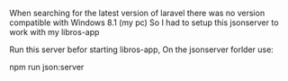 When searching for the latest version of laravel there was no version compatible with Windows 8.1 (my pc)
So I had to setup this jsonserver to work with my libros-app




Run this server befor starting libros-app, On the jsonserver forlder use:

npm run json:server

